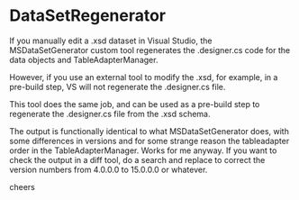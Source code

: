 # DataSetRegenerator
If you manually edit a .xsd dataset in Visual Studio, the MSDataSetGenerator custom tool regenerates the .designer.cs code for the data objects and TableAdapterManager.

However, if you use an external tool to modify the .xsd, for example, in a pre-build step, VS will not regenerate the .designer.cs file.

This tool does the same job, and can be used as a pre-build step to regenerate the .designer.cs file from the .xsd schema. 

The output is functionally identical to what MSDataSetGenerator does, with some differences in versions and for some strange reason the tableadapter order in the TableAdapterManager. Works for me anyway. If you want to check the output in a diff tool, do a search and replace to correct the version numbers from 4.0.0.0 to 15.0.0.0 or whatever.

cheers
